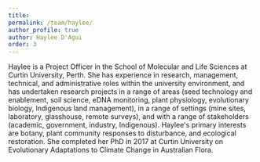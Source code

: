 ```yaml
---
title:
permalink: /team/haylee/
author_profile: true
author: Haylee D'Agui
order: 3
---
```


Haylee is a Project Officer in the School of Molecular and Life Sciences at Curtin University, Perth. She has experience in research, management, technical, and administrative roles within the university environment, and has undertaken research projects in a range of areas (seed technology and enablement, soil science, eDNA monitoring, plant physiology, evolutionary biology, Indigenous land management), in a range of settings (mine sites, laboratory, glasshouse, remote surveys), and with a range of stakeholders (academic, government, industry, Indigenous). 
Haylee's primary interests are botany, plant community responses to disturbance, and ecological restoration. She completed her PhD in 2017 at Curtin University on Evolutionary Adaptations to Climate Change in Australian Flora.